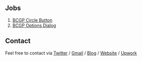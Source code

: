 ## Jobs

1. [BCGP Circle Button](Jobs/BCGP-Circle-Button/)
2. [BCGP Options Dialog](Jobs/BCGP-Options-Dialog/)

## Contact

Feel free to contact via [Twitter](https://twitter.com/vic4key) / [Gmail](mailto:vic4key@gmail.com) / [Blog](https://blog.vic.onl/) / [Website](https://vic.onl/) / [Upwork](https://www.upwork.com/freelancers/~01f11331023c9c4ec6)